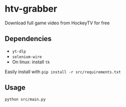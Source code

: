 # htv-grabber
Download full game video from HockeyTV for free

## Dependencies
- ```yt-dlp```
- ```selenium-wire```
- On linux: install ```tk```

Easily install with ```pip install -r src/requirements.txt```

## Usage
```python src/main.py```
